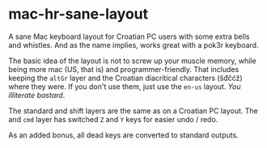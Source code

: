 # mac-hr-sane-layout
A sane Mac keyboard layout for Croatian PC users with some extra bells and whistles. And as the name implies, works great with a pok3r keyboard.

The basic idea of the layout is not to screw up your muscle memory, while being more mac (US, that is) and programmer-friendly.
That includes keeping the `altGr` layer and the Croatian diacritical characters (šđčćž) where they were. If you don't use them, just use the `en-us` layout. _You illiterate bastard_.

The standard and shift layers are the same as on a Croatian PC layout. The and `cmd` layer has switched `Z` and `Y` keys for easier undo / redo.

As an added bonus, all dead keys are converted to standard outputs.
